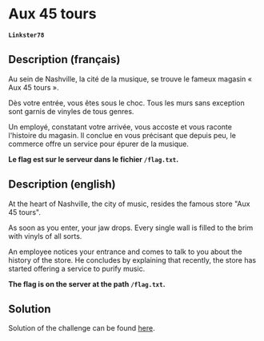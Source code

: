 # Aux 45 tours

**`Linkster78`** [](https://github.com/Linkster78)

## Description (français)

Au sein de Nashville, la cité de la musique, se trouve le fameux magasin « Aux 45 tours ».

Dès votre entrée, vous êtes sous le choc. Tous les murs sans exception sont garnis de vinyles de tous genres.

Un employé, constatant votre arrivée, vous accoste et vous raconte l'histoire du magasin. Il conclue en vous précisant que depuis peu, le commerce offre un service pour épurer de la musique.

**Le flag est sur le serveur dans le fichier `/flag.txt`.**

## Description (english)

At the heart of Nashville, the city of music, resides the famous store "Aux 45 tours".

As soon as you enter, your jaw drops. Every single wall is filled to the brim with vinyls of all sorts.

An employee notices your entrance and comes to talk to you about the history of the store. He concludes by explaining that recently, the store has started offering a service to purify music.

**The flag is on the server at the path `/flag.txt`.**

## Solution

Solution of the challenge can be found [here](solution/).
